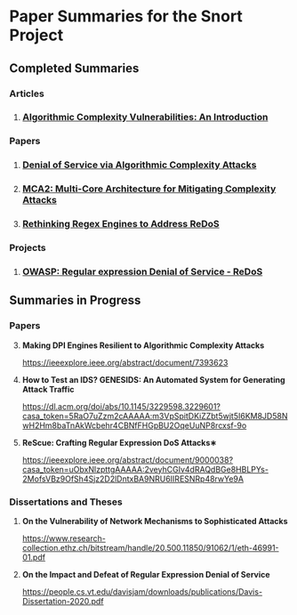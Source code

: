 # Paper Summaries for the Snort Project

## Completed Summaries 

### Articles

1. <h3><a href="https://github.com/tjt7a/paper_summaries/blob/main/Projects/Snort/Summaries/Articles/1.%20Algorithmic%20Complexity%20Vulnerabilities:%20An%20Introduction.md">Algorithmic Complexity Vulnerabilities: An Introduction</a></h3>


### Papers

1. <h3><a href="https://github.com/tjt7a/paper_summaries/blob/main/Projects/Snort/Summaries/Papers/1.%20Denial%20of%20Service%20via%20Algorithmic%20Complexity%20Attacks.md">Denial of Service via Algorithmic Complexity Attacks</a></h3>

2. <h3><a href="https://github.com/tjt7a/paper_summaries/blob/main/Projects/Snort/Summaries/Papers/2.%20MCA2:%20Multi-Core%20Architecture%20for%20Mitigating%20Complexity%20Attacks.md">MCA2: Multi-Core Architecture for Mitigating Complexity Attacks</a></h3>

3. <h3><a href="https://github.com/tjt7a/paper_summaries/blob/main/Projects/Snort/Summaries/Papers/3.%20Rethinking%20Regex%20Engines%20to%20Address%20ReDoS.md">Rethinking Regex Engines to Address ReDoS</a></h3>


### Projects

1. <h3><a href="https://github.com/tjt7a/paper_summaries/blob/main/Projects/Snort/Summaries/Projects/1.%20Regular%20expression%20Denial%20of%20Service%20-%20ReDoS.md"> OWASP: Regular expression Denial of Service - ReDoS</a></h3>

## Summaries in Progress

### Papers

3. **Making DPI Engines Resilient to Algorithmic Complexity Attacks**

    https://ieeexplore.ieee.org/abstract/document/7393623

4. **How to Test an IDS? GENESIDS: An Automated System for Generating Attack Traffic**

    https://dl.acm.org/doi/abs/10.1145/3229598.3229601?casa_token=5RaO7uZzm2cAAAAA:m3VpSpitDKiZZbt5wjt5I6KM8JD58NwH2Hm8baTnAkWcbehr4CBNfFHGpBU2OqeUuNP8rcxsf-9o

5. **ReScue: Crafting Regular Expression DoS Attacks∗**

    https://ieeexplore.ieee.org/abstract/document/9000038?casa_token=uObxNlzpttgAAAAA:2veyhCGIv4dRAQdBGe8HBLPYs-2MofsVBz9OfSh4Sjz2D2lDntxBA9NRU6IIRESNRp48rwYe9A



### Dissertations and Theses

1. **On the Vulnerability of Network Mechanisms to Sophisticated Attacks**

    https://www.research-collection.ethz.ch/bitstream/handle/20.500.11850/91062/1/eth-46991-01.pdf

2. **On the Impact and Defeat of Regular Expression Denial of Service**

    https://people.cs.vt.edu/davisjam/downloads/publications/Davis-Dissertation-2020.pdf
